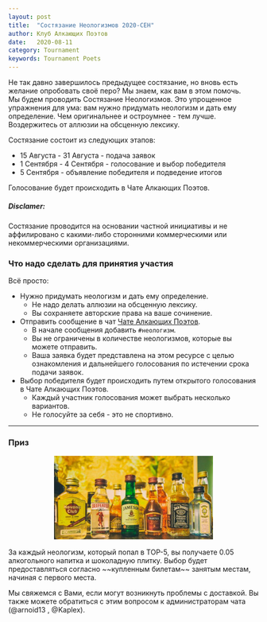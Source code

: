 ```yaml
---
layout: post
title:  "Состязание Неологизмов 2020-СЕН"
author: Клуб Алкающих Поэтов
date:   2020-08-11
category: Tournament
keywords: Tournament Poets
---
```


Не так давно завершилось предыдущее состязание, но вновь есть желание опробовать своё перо? Мы знаем, как вам в этом помочь.  
Мы будем проводить Состязание Неологизмов. Это упрощенное упражнения для ума: вам нужно придумать неологизм и дать ему определение. Чем оригинальнее и остроумнее - тем лучше. Воздержитесь от аллюзии на обсценную лексику.
<!--more-->
Состязание состоит из следующих этапов:
* 15 Августа - 31 Августа - подача заявок
* 1 Сентября - 4 Сентября - голосование и выбор победителя
* 5 Сентября - объявление победителя и подведение итогов

Голосование будет происходить в Чате Алкающих Поэтов.

##### Disclamer:
Состязание проводится на основании частной инициативы и не аффилировано с какими-либо сторонними коммерческими или некоммерческими организациями.



### Что надо сделать для принятия участия

Всё просто:
* Нужно придумать неологизм и дать ему определение.
  * Не надо делать аллюзии на обсценную лексику.
  * Вы сохраняете авторские права на ваше сочинение.
* Отправить сообщение в чат [Чате Алкающих Поэтов](https://t.me/joinchat/FC6kkBnP3OfzjUT__7YNnQ).
  * В начале сообщения добавить `#неологизм`.
  * Вы не ограничены в количестве неологизмов, которые вы можете отправить.
  * Ваша заявка будет представлена на этом ресурсе с целью ознакомления и дальнейшего голосования по истечении срока подачи заявок.
* Выбор победителя будет происходить путем открытого голосования в Чате Алкающих Поэтов.
  * Каждый участник голосования может выбрать несколько вариантов.
  * Не голосуйте за себя - это не спортивно.

---

### Приз

<p align="center">
<img alt="Writer's Tears whiskey" src="/assets/img/tournament/2020-08-11/photo_2020-08-11_19-47-54.jpg"/>
</p>
За каждый неологизм, который попал в ТОP-5, вы получаете 0.05 алкогольного напитка и шоколадную плитку.
Выбор будет предоставляться согласно ~~купленным билетам~~ занятым местам, начиная с первого места.


Мы свяжемся с Вами, если могут возникнуть проблемы с доставкой. Вы также можете обратиться с этим вопросом к администраторам чата (@arnoid13 , @Kaplex).
